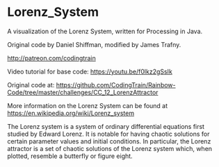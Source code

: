# Lorenz_System
A visualization of the Lorenz System, written for Processing in Java.


Original code by Daniel Shiffman, modified by James Trafny.


http://patreon.com/codingtrain

Video tutorial for base code: https://youtu.be/f0lkz2gSsIk

Original code at: https://github.com/CodingTrain/Rainbow-Code/tree/master/challenges/CC_12_LorenzAttractor

More information on the Lorenz System can be found at https://en.wikipedia.org/wiki/Lorenz_system

The Lorenz system is a system of ordinary differential equations first studied by Edward Lorenz.
It is notable for having chaotic solutions for certain parameter values and initial conditions. 
In particular, the Lorenz attractor is a set of chaotic solutions of the Lorenz system which, when plotted,
resemble a butterfly or figure eight.
